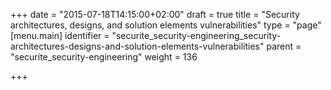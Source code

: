 +++
date = "2015-07-18T14:15:00+02:00"
draft = true
title = "Security architectures, designs, and solution elements vulnerabilities"
type = "page"
[menu.main]
identifier = "securite_security-engineering_security-architectures-designs-and-solution-elements-vulnerabilities"
parent = "securite_security-engineering"
weight = 136

+++
